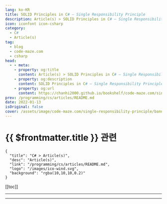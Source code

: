 ```yaml
---
lang: ko-KR
title: SOLID Principles in C# – Single Responsibility Principle
description: Article(s) > SOLID Principles in C# – Single Responsibility Principle
icon: iconfont icon-csharp
category: 
  - C#
  - Article(s)
tag: 
  - blog
  - code-maze.com
  - csharp
head:  
  - - meta:
    - property: og:title
      content: Article(s) > SOLID Principles in C# – Single Responsibility Principle
    - property: og:description
      content: SOLID Principles in C# – Single Responsibility Principle
    - property: og:url
      content: https://chanhi2000.github.io/bookshelf/code-maze.com/single-responsibility-principle.html
prev: /programming/cs/articles/README.md
date: 2022-01-13
isOriginal: false
cover: /assets/image/code-maze.com/single-responsibility-principle/banner.png
---
```


# {{ $frontmatter.title }} 관련

```component VPCard
{
  "title": "C# > Article(s)",
  "desc": "Article(s)",
  "link": "/programming/cs/articles/README.md",
  "logo": "/images/ico-wind.svg",
  "background": "rgba(10,10,10,0.2)"
}
```

[[toc]]

---

<SiteInfo
  name="SOLID Principles in C# – Single Responsibility Principle"
  desc="In this article you will learn how to implement Single Responsibility Principle (SRP) in your code thus making it better, readable and maintainable as well."
  url="https://code-maze.com/single-responsibility-principle/"
  logo="/assets/image/code-maze.com/favicon.png"
  preview="/assets/image/single-responsibility-principle/banner.png"/>

<!-- TODO: 작성 -->

---

<TagLinks />